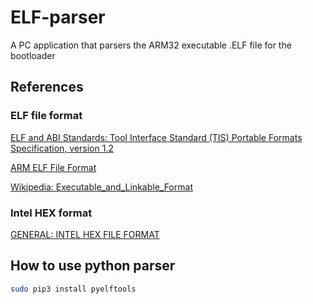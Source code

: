 # ELF-parser
A PC application that parsers the ARM32 executable .ELF file for the bootloader

## References
### ELF file format
[ELF and ABI Standards: Tool Interface Standard (TIS) Portable Formats Specification, version 1.2](https://refspecs.linuxfoundation.org/elf/elf.pdf)

[ARM ELF File Format](http://infocenter.arm.com/help/topic/com.arm.doc.dui0101a/DUI0101A_Elf.pdf)

[Wikipedia: Executable_and_Linkable_Format](https://en.wikipedia.org/wiki/Executable_and_Linkable_Format)

### Intel HEX format
[GENERAL: INTEL HEX FILE FORMAT](http://www.keil.com/support/docs/1584/)

## How to use python parser
```bash
sudo pip3 install pyelftools
```
